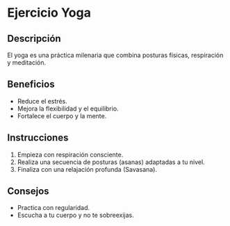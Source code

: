 # Ejercicio Yoga

## Descripción
El yoga es una práctica milenaria que combina posturas físicas, respiración y meditación.

## Beneficios
- Reduce el estrés.
- Mejora la flexibilidad y el equilibrio.
- Fortalece el cuerpo y la mente.

## Instrucciones
1. Empieza con respiración consciente.
2. Realiza una secuencia de posturas (asanas) adaptadas a tu nivel.
3. Finaliza con una relajación profunda (Savasana).

## Consejos
- Practica con regularidad.
- Escucha a tu cuerpo y no te sobreexijas.